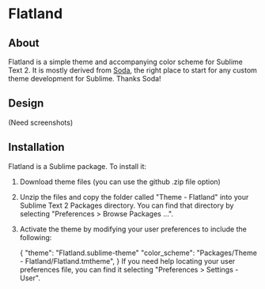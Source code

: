 # Flatland
## About
Flatland is a simple theme and accompanying color scheme for Sublime Text 2. It is mostly derived from  [Soda](https://github.com/buymeasoda/soda-theme), the right place to start for any custom theme development for Sublime. Thanks Soda!
## Design
(Need screenshots)
## Installation
Flatland is a Sublime package. To install it:

1. Download theme files (you can use the github .zip file option)
2. Unzip the files and copy the folder called "Theme - Flatland" into your Sublime Text 2 Packages directory. You can find that directory by selecting "Preferences > Browse Packages ...".
3. Activate the theme by modifying your user preferences to include the following:

    {
      "theme": "Flatland.sublime-theme"
      "color_scheme": "Packages/Theme - Flatland/Flatland.tmtheme",
    }
If you need help locating your user preferences file, you can find it selecting "Preferences > Settings - User".
